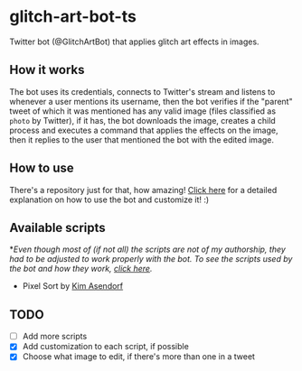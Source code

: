 # glitch-art-bot-ts

Twitter bot (@GlitchArtBot) that applies glitch art effects in images.

## How it works

The bot uses its credentials, connects to Twitter's stream and listens to whenever a user mentions its username, then the bot verifies if the "parent" tweet of which it was mentioned has any valid image (files classified as `photo` by Twitter), if it has, the bot downloads the image, creates a child process and executes a command that applies the effects on the image, then it replies to the user that mentioned the bot with the edited image.

## How to use

There's a repository just for that, how amazing! [Click here](https://github.com/friaca/glitch-art-bot-scripts) for a detailed explanation on how to use the bot and customize it! :)

## Available scripts

**Even though most of (if not all) the scripts are not of my authorship, they had to be adjusted to work properly with the bot. To see the scripts used by the bot and how they work, [click here](https://github.com/friaca/glitch-art-bot-scripts).*

- Pixel Sort by [Kim Asendorf](https://github.com/kimasendorf)

## TODO

- [ ] Add more scripts
- [x] Add customization to each script, if possible
- [x] Choose what image to edit, if there's more than one in a tweet 